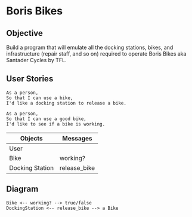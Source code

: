 # Boris Bikes


## Objective

Build a program that will emulate all the docking stations, bikes, and infrastructure (repair staff, and so on) required to operate Boris Bikes aka Santader Cycles by TFL.


## User Stories


```
As a person,
So that I can use a bike,
I'd like a docking station to release a bike.

As a person,
So that I can use a good bike,
I'd like to see if a bike is working. 
```


Objects | Messages
--------|---------
User | 
Bike | working?
Docking Station | release_bike


## Diagram

```
Bike <-- working? --> true/false
DockingStation <-- release_bike --> a Bike
```